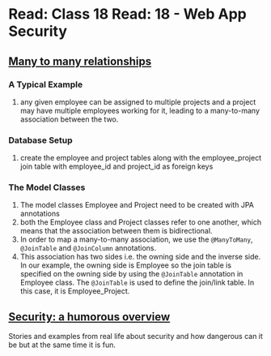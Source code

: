 # Read: Class 18 Read: 18 - Web App Security

## [Many to many relationships](https://www.baeldung.com/hibernate-many-to-many/)

### A Typical Example

1. any given employee can be assigned to multiple projects and a project may have multiple employees working for it, leading to a many-to-many association between the two.

### Database Setup

1. create the employee and project tables along with the employee_project join table with employee_id and project_id as foreign keys

### The Model Classes

1. The model classes Employee and Project need to be created with JPA annotations
1. both the Employee class and Project classes refer to one another, which means that the association between them is bidirectional.
1. In order to map a many-to-many association, we use the `@ManyToMany`, `@JoinTable` and `@JoinColumn` annotations.
1. This association has two sides i.e. the owning side and the inverse side. In our example, the owning side is Employee so the join table is specified on the owning side by using the `@JoinTable` annotation in Employee class. The `@JoinTable` is used to define the join/link table. In this case, it is Employee_Project.

## [Security: a humorous overview](https://scholar.harvard.edu/files/mickens/files/thisworldofours.pdf/)

Stories and examples from real life about security and how dangerous can it be but at the same time it is fun.
